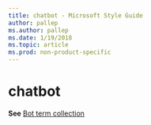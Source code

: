 ```yaml
---
title: chatbot - Microsoft Style Guide
author: pallep
ms.author: pallep
ms.date: 1/19/2018
ms.topic: article
ms.prod: non-product-specific
---
```


# chatbot

**See** [Bot term collection](/style-guide/a-z-word-list-term-collections/term-collections/bot-terms)
